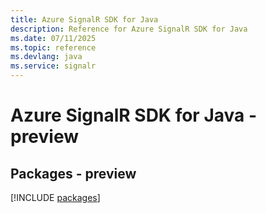 ```yaml
---
title: Azure SignalR SDK for Java
description: Reference for Azure SignalR SDK for Java
ms.date: 07/11/2025
ms.topic: reference
ms.devlang: java
ms.service: signalr
---
```

# Azure SignalR SDK for Java - preview
## Packages - preview
[!INCLUDE [packages](signalr-index.md)]